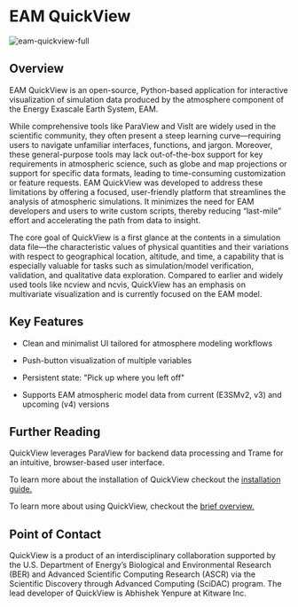 # EAM QuickView

![eam-quickview-full](../images/eam-quickview-full.png)

## Overview

EAM QuickView is an open-source, Python-based application for interactive visualization of simulation data produced by the atmosphere component of the Energy Exascale Earth System, EAM.

While comprehensive tools like ParaView and VisIt are widely used in the scientific community, they often present a steep learning curve—requiring users to navigate unfamiliar interfaces, functions, and jargon. Moreover, these general-purpose tools may lack out-of-the-box support for key requirements in atmospheric science, such as globe and map projections or support for specific data formats, leading to time-consuming customization or feature requests.
EAM QuickView was developed to address these limitations by offering a focused, user-friendly platform that streamlines the analysis of atmospheric simulations. It minimizes the need for EAM developers and users to write custom scripts, thereby reducing “last-mile” effort and accelerating the path from data to insight.

The core goal of QuickView is a first glance at the contents in a simulation data file—the characteristic values of physical quantities and their variations with respect to geographical location, altitude, and time, a capability that is especially valuable for tasks such as simulation/model verification, validation, and qualitative data exploration. Compared to earlier and widely used tools like ncview and ncvis, QuickView has an emphasis on multivariate visualization and is currently focused on the EAM model.

## Key Features

- Clean and minimalist UI tailored for atmosphere modeling workflows

- Push-button visualization of multiple variables

- Persistent state: "Pick up where you left off"

- Supports EAM atmospheric model data from current (E3SMv2, v3) and upcoming (v4) versions

## Further Reading

QuickView leverages ParaView for backend data processing and Trame for an intuitive, browser-based user interface.

To learn more about the installation of QuickView checkout the [installation guide.](setup/requirements.md)

To learn more about using QuickView, checkout the [brief overview.](tutorials/eamapp.md)

## Point of Contact

QuickView is a product of an interdisciplinary collaboration supported by the U.S. Department of Energy’s Biological and Environmental Research (BER) and Advanced Scientific Computing Research (ASCR) via the Scientific Discovery through Advanced Computing (SciDAC) program.
The lead developer of QuickView is Abhishek Yenpure at Kitware Inc.


